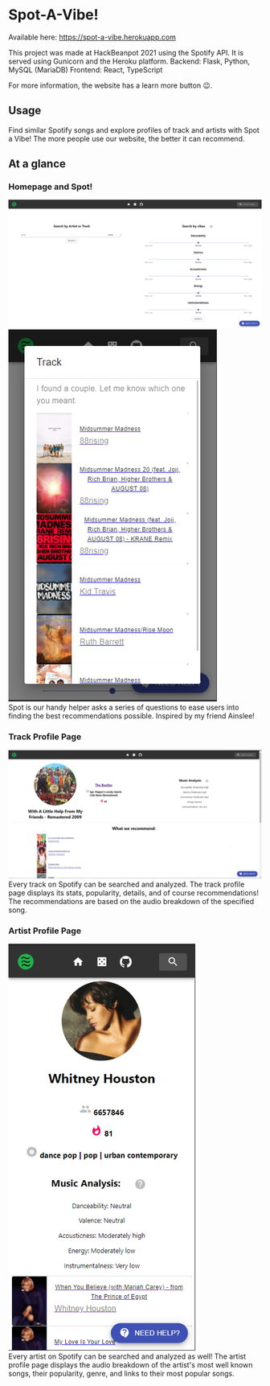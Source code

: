 # Spot-A-Vibe!

Available here: https://spot-a-vibe.herokuapp.com

This project was made at HackBeanpot 2021 using the Spotify API. It is served using Gunicorn and the Heroku platform.
Backend: Flask, Python, MySQL (MariaDB)
Frontend: React, TypeScript 

For more information, the website has a learn more button 😉.

## Usage
Find similar Spotify songs and explore profiles of track and artists with Spot a Vibe!
The more people use our website, the better it can recommend.

## At a glance

### Homepage and Spot!
![Homepage](./src/frontend/src/resources/homepage.png)
![Spot the helper](./src/frontend/src/resources/spot_helper.png)  
Spot is our handy helper asks a series of questions to ease users into finding the best recommendations possible. Inspired by my friend Ainslee!

### Track Profile Page
![Track Page](./src/frontend/src/resources/track_page.png)
Every track on Spotify can be searched and analyzed. The track profile page displays its stats, popularity, details, and of course recommendations! The recommendations are based on the audio breakdown of the specified song.

### Artist Profile Page
![Artist Page](./src/frontend/src/resources/artist_page.png)  
Every artist on Spotify can be searched and analyzed as well! The artist profile page displays the audio breakdown of the artist's most well known songs, their popularity, genre, and links to their most popular songs.
